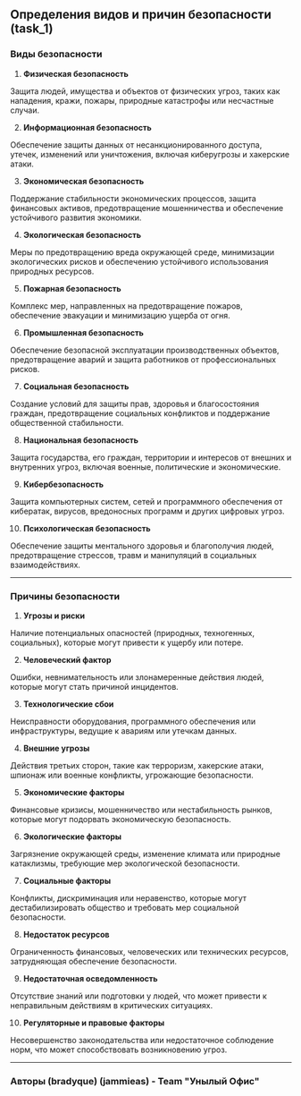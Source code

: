 ## Определения видов и причин безопасности (task_1)  

### Виды безопасности

1. **Физическая безопасность**

Защита людей, имущества и объектов от физических угроз, таких как нападения, кражи, пожары, природные катастрофы или несчастные случаи.  

2. **Информационная безопасность**

Обеспечение защиты данных от несанкционированного доступа, утечек, изменений или уничтожения, включая киберугрозы и хакерские атаки.  

3. **Экономическая безопасность**

Поддержание стабильности экономических процессов, защита финансовых активов, предотвращение мошенничества и обеспечение устойчивого развития экономики.  

4. **Экологическая безопасность**

Меры по предотвращению вреда окружающей среде, минимизации экологических рисков и обеспечению устойчивого использования природных ресурсов.  

5. **Пожарная безопасность**

Комплекс мер, направленных на предотвращение пожаров, обеспечение эвакуации и минимизацию ущерба от огня.  

6. **Промышленная безопасность**

Обеспечение безопасной эксплуатации производственных объектов, предотвращение аварий и защита работников от профессиональных рисков.  

7. **Социальная безопасность**

Создание условий для защиты прав, здоровья и благосостояния граждан, предотвращение социальных конфликтов и поддержание общественной стабильности.  

8. **Национальная безопасность**

Защита государства, его граждан, территории и интересов от внешних и внутренних угроз, включая военные, политические и экономические.  

9. **Кибербезопасность**

Защита компьютерных систем, сетей и программного обеспечения от кибератак, вирусов, вредоносных программ и других цифровых угроз.  

10. **Психологическая безопасность**

Обеспечение защиты ментального здоровья и благополучия людей, предотвращение стрессов, травм и манипуляций в социальных взаимодействиях.

---

### Причины безопасности

1. **Угрозы и риски**

Наличие потенциальных опасностей (природных, техногенных, социальных), которые могут привести к ущербу или потере.  

2. **Человеческий фактор**

Ошибки, невнимательность или злонамеренные действия людей, которые могут стать причиной инцидентов.  

3. **Технологические сбои** 

Неисправности оборудования, программного обеспечения или инфраструктуры, ведущие к авариям или утечкам данных.  

4. **Внешние угрозы** 

Действия третьих сторон, такие как терроризм, хакерские атаки, шпионаж или военные конфликты, угрожающие безопасности.  

5. **Экономические факторы**

Финансовые кризисы, мошенничество или нестабильность рынков, которые могут подорвать экономическую безопасность.  

6. **Экологические факторы** 

Загрязнение окружающей среды, изменение климата или природные катаклизмы, требующие мер экологической безопасности.  

7. **Социальные факторы**

Конфликты, дискриминация или неравенство, которые могут дестабилизировать общество и требовать мер социальной безопасности.  

8. **Недостаток ресурсов** 

Ограниченность финансовых, человеческих или технических ресурсов, затрудняющая обеспечение безопасности.  

9. **Недостаточная осведомленность** 

Отсутствие знаний или подготовки у людей, что может привести к неправильным действиям в критических ситуациях.  

10. **Регуляторные и правовые факторы** 

Несовершенство законодательства или недостаточное соблюдение норм, что может способствовать возникновению угроз.

---

### Авторы (bradyque) (jammieas) - Team "Унылый Офис" 
